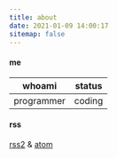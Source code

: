 ```yaml
---
title: about
date: 2021-01-09 14:00:17
sitemap: false
---
```


#### me

| whoami     | status |
|:----------:|:------:|
| programmer | coding |


#### rss

[rss2](/rss.xml) & [atom](/atom.xml)
